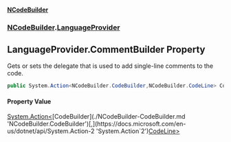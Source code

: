 #### [NCodeBuilder](./index.md 'index')
### [NCodeBuilder](./NCodeBuilder.md 'NCodeBuilder').[LanguageProvider](./NCodeBuilder-LanguageProvider.md 'NCodeBuilder.LanguageProvider')
## LanguageProvider.CommentBuilder Property
Gets or sets the delegate that is used to add single-line comments to the code.  
```csharp
public System.Action<NCodeBuilder.CodeBuilder,NCodeBuilder.CodeLine> CommentBuilder { get; set; }
```
#### Property Value
[System.Action&lt;](https://docs.microsoft.com/en-us/dotnet/api/System.Action-2 'System.Action`2')[CodeBuilder](./NCodeBuilder-CodeBuilder.md 'NCodeBuilder.CodeBuilder')[,](https://docs.microsoft.com/en-us/dotnet/api/System.Action-2 'System.Action`2')[CodeLine](./NCodeBuilder-CodeLine.md 'NCodeBuilder.CodeLine')[&gt;](https://docs.microsoft.com/en-us/dotnet/api/System.Action-2 'System.Action`2')  
